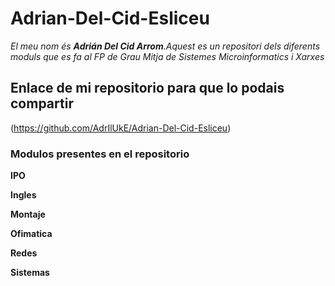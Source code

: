 # Adrian-Del-Cid-Esliceu

*El meu nom és **Adrián Del Cid Arrom**.Aquest es un repositori dels diferents moduls que es fa al FP de Grau Mitja de Sistemes Microinformatics i Xarxes*

## Enlace de mi repositorio para que lo podais compartir
(https://github.com/AdrIlUkE/Adrian-Del-Cid-Esliceu)

### Modulos presentes en el repositorio

**IPO**

**Ingles**

**Montaje**

**Ofimatica**

**Redes**

**Sistemas**
